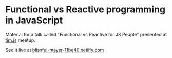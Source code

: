 # Functional vs Reactive programming in JavaScript 

Material for a talk called "Functional vs Reactive for JS People" presented at <a href="https://www.meetup.com/tim-js/">tim.js</a> meetup.

See it live at <a href="https://blissful-mayer-11be40.netlify.com">blissful-mayer-11be40.netlify.com</a>